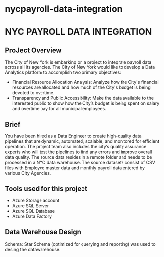 # nycpayroll-data-integration

# NYC PAYROLL DATA INTEGRATION

## ProJect Overview
The City of New York is embarking on a project to integrate payroll data across all its agencies. The City of New York would like to develop a Data Analytics platform to accomplish two primary objectives:
- Financial Resource Allocation Analysis: Analyze how the City's financial resources are allocated and how much of the City's budget is being devoted to overtime.
- Transparency and Public Accessibility: Make the data available to the interested public to show how the City’s budget is being spent on salary and overtime pay for all municipal employees.

## Brief
You have been hired as a Data Engineer to create high-quality data pipelines that are dynamic, automated, scalable, and monitored for efficient operation. The project team also includes the city’s quality assurance experts who will test the pipelines to find any errors and improve overall data quality.
The source data resides in a remote folder and needs to be processed in a NYC data warehouse. The source datasets consist of CSV files with Employee master data and monthly payroll data entered by various City Agencies.

## Tools used for this project
- Azure Storage account
- Azure SQL Server
- Azure SQL Database
- Azure Data Factory

## Data Warehouse Design
Schema: Star Schema (optimized for querying and reporting) was used to desing the datawarehouse.
